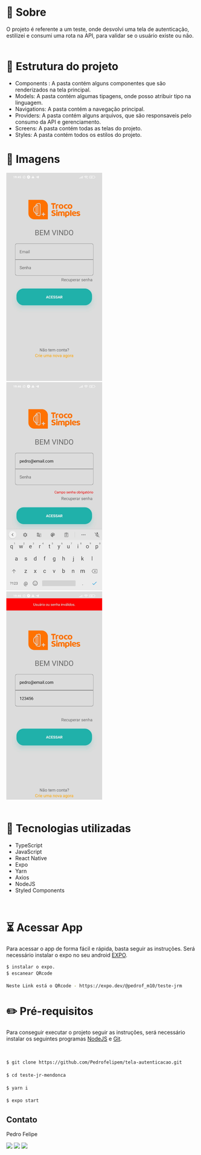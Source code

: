 # 📝 Sobre

O projeto é referente a um teste, onde desvolvi uma tela de autenticação, estilizei e consumi uma rota na API, para validar se o usuário existe ou não.
</br>
</br>


# 📁 Estrutura do projeto

- Components : A pasta contém alguns componentes que são renderizados na tela principal.
- Models: A pasta contém algumas tipagens, onde posso atribuir tipo na linguagem.
- Navigations: A pasta contém a navegação principal.
- Providers: A pasta contém alguns arquivos, que são responsaveis pelo consumo da API e gerenciamento.
- Screens: A pasta contém todas as telas do projeto.
- Styles: A pasta contém todos os estilos do projeto.

# 🎨 Imagens

<div>
    <img src="./assets/print-01 (1).jpg" alt="Login" height="550px">
    <img src="./assets/print-01 (2).jpg" alt="Cadastro" height="550px">
    <img src="./assets/print-01 (3).jpg" alt="Home" height="550px">
</div>

<br/>


# 🚀 Tecnologias utilizadas

- TypeScript
- JavaScript
- React Native
- Expo
- Yarn
- Axios
- NodeJS
- Styled Components

<br/>

# ⏳ Acessar App 

Para acessar o app de forma fácil e rápida, basta seguir as instruções. Será necessário instalar o expo no seu android [EXPO](https://play.google.com/store/apps/details?id=host.exp.exponent&hl=pt_BR&gl=US).

```bash
$ instalar o expo.
$ escanear QRcode 

Neste Link está o QRcode - https://expo.dev/@pedrof_m10/teste-jrm 
```

# ✏️ Pré-requisitos

Para conseguir executar o projeto seguir as instruções, será necessário instalar os seguintes programas [NodeJS](https://nodejs.org/en/) e [Git](https://git-scm.com/).

<br/>

```bash
$ git clone https://github.com/Pedrofelipem/tela-autenticacao.git

$ cd teste-jr-mendonca

$ yarn i

$ expo start
```

## Contato

Pedro Felipe

<div>
  <a href="https://www.linkedin.com/in/pedro-felipe-6184b0159/" target="_blank"><img src="https://img.shields.io/badge/-LinkedIn-%230077B5?style=for-the-badge&logo=linkedin&logoColor=white" target="_blank"></a>
  <a href = "mailto:pedrofelipem.contato@gmail.com"><img src="https://img.shields.io/badge/-Gmail-%23333?style=for-the-badge&logo=gmail&logoColor=white" target="_blank"></a>
  <a href = "https://t.me/Pedrofelipem"><img src="https://img.shields.io/badge/Telegram-2CA5E0?style=for-the-badge&logo=telegram&logoColor=white" target="_blank"></a>
</div>

#
